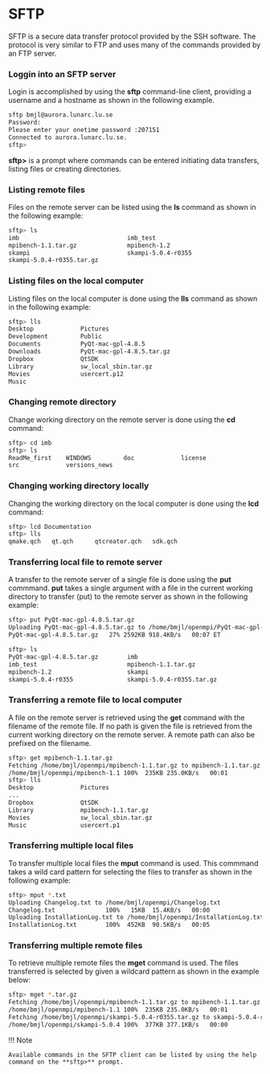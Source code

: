 # SFTP

SFTP is a secure data transfer protocol provided by the SSH software. The protocol is very similar to FTP and uses many of the commands provided by an FTP server.

### Loggin into an SFTP server

Login is accomplished by using the **sftp** command-line client, providing a username and a hostname as shown in the following example.

```bash
sftp bmjl@aurora.lunarc.lu.se
Password: 
Please enter your onetime password :207151
Connected to aurora.lunarc.lu.se.
sftp> 
```

**sftp>** is a prompt where commands can be entered initiating data transfers, listing files or creating directories.

### Listing remote files

Files on the remote server can be listed using the **ls** command as shown in the following example:

```bash
sftp> ls
imb                              imb_test                         
mpibench-1.1.tar.gz              mpibench-1.2                     
skampi                           skampi-5.0.4-r0355               
skampi-5.0.4-r0355.tar.gz 
```

### Listing files on the local computer

Listing files on the local computer is done using the **lls** command as shown in the following example:

```bash
sftp> lls 
Desktop				Pictures
Development			Public
Documents			PyQt-mac-gpl-4.8.5
Downloads			PyQt-mac-gpl-4.8.5.tar.gz
Dropbox				QtSDK
Library				sw_local_sbin.tar.gz
Movies				usercert.p12
Music
```

### Changing remote directory

Change working directory on the remote server is done using the **cd** command:

```bash
sftp> cd imb
sftp> ls
ReadMe_first    WINDOWS         doc             license         
src             versions_news 
```

### Changing working directory locally

Changing the working directory on the local computer is done using the **lcd** command:

```bash
sftp> lcd Documentation
sftp> lls
qmake.qch	qt.qch		qtcreator.qch	sdk.qch
```

### Transferring local file to remote server

A transfer to the remote server of a single file is done using the **put** commmand. **put** takes a single argument with a file in the current working directory to transfer (put) to the remote server as shown in the following example:

```bash
sftp> put PyQt-mac-gpl-4.8.5.tar.gz
Uploading PyQt-mac-gpl-4.8.5.tar.gz to /home/bmjl/openmpi/PyQt-mac-gpl-4.8.5.tar.gz
PyQt-mac-gpl-4.8.5.tar.gz   27% 2592KB 918.4KB/s   00:07 ET

sftp> ls
PyQt-mac-gpl-4.8.5.tar.gz        imb                              
imb_test                         mpibench-1.1.tar.gz              
mpibench-1.2                     skampi                           
skampi-5.0.4-r0355               skampi-5.0.4-r0355.tar.gz 
```

### Transferring a remote file to local computer

A file on the remote server is retrieved using the **get** command with the filename of the remote file. If no path is given the file is retrieved from the current working directory on the remote server. A remote path can also be prefixed on the filename.

```bash
sftp> get mpibench-1.1.tar.gz
Fetching /home/bmjl/openmpi/mpibench-1.1.tar.gz to mpibench-1.1.tar.gz
/home/bmjl/openmpi/mpibench-1.1 100%  235KB 235.0KB/s   00:01 
sftp> lls
Desktop				Pictures
...
Dropbox				QtSDK
Library				mpibench-1.1.tar.gz
Movies				sw_local_sbin.tar.gz
Music				usercert.p1
```

### Transferring multiple local files

To transfer multiple local files the **mput** command is used. This commmand takes a wild card pattern for selecting the files to transfer as shown in the following example:

```bash
sftp> mput *.txt
Uploading Changelog.txt to /home/bmjl/openmpi/Changelog.txt
Changelog.txt              100%   15KB  15.4KB/s   00:00    
Uploading InstallationLog.txt to /home/bmjl/openmpi/InstallationLog.txt
InstallationLog.txt        100%  452KB  90.5KB/s   00:05 
```

### Transferring multiple remote files

To retrieve multiple remote files the **mget** command is used. The files transferred is selected by given a wildcard pattern as shown in the example below:

```bash
sftp> mget *.tar.gz
Fetching /home/bmjl/openmpi/mpibench-1.1.tar.gz to mpibench-1.1.tar.gz
/home/bmjl/openmpi/mpibench-1.1 100%  235KB 235.0KB/s   00:01    
Fetching /home/bmjl/openmpi/skampi-5.0.4-r0355.tar.gz to skampi-5.0.4-r0355.tar.gz
/home/bmjl/openmpi/skampi-5.0.4 100%  377KB 377.1KB/s   00:00 
```

!!! Note

    Available commands in the SFTP client can be listed by using the help command on the **sftp>** prompt.